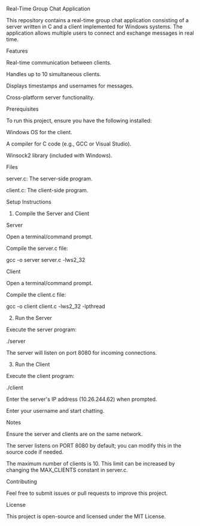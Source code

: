 Real-Time Group Chat Application

This repository contains a real-time group chat application consisting of a server written in C and a client implemented for Windows systems. The application allows multiple users to connect and exchange messages in real time.

Features

Real-time communication between clients.

Handles up to 10 simultaneous clients.

Displays timestamps and usernames for messages.

Cross-platform server functionality.

Prerequisites

To run this project, ensure you have the following installed:

Windows OS for the client.

A compiler for C code (e.g., GCC or Visual Studio).

Winsock2 library (included with Windows).

Files

server.c: The server-side program.

client.c: The client-side program.

Setup Instructions

1. Compile the Server and Client

Server

Open a terminal/command prompt.

Compile the server.c file:

gcc -o server server.c -lws2_32

Client

Open a terminal/command prompt.

Compile the client.c file:

gcc -o client client.c -lws2_32 -lpthread

2. Run the Server

Execute the server program:

./server

The server will listen on port 8080 for incoming connections.

3. Run the Client

Execute the client program:

./client

Enter the server's IP address (10.26.244.62) when prompted.

Enter your username and start chatting.

Notes

Ensure the server and clients are on the same network.

The server listens on PORT 8080 by default; you can modify this in the source code if needed.

The maximum number of clients is 10. This limit can be increased by changing the MAX_CLIENTS constant in server.c.

Contributing

Feel free to submit issues or pull requests to improve this project.

License

This project is open-source and licensed under the MIT License.
